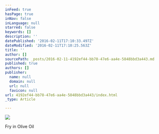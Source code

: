 ```yaml
---
inFeed: true
hasPage: true
inNav: false
inLanguage: null
starred: false
keywords: []
description: ''
datePublished: '2016-02-11T17:10:33.497Z'
dateModified: '2016-02-11T17:10:25.563Z'
title: ''
author: []
sourcePath: _posts/2016-02-11-4192ef44-bb78-47e6-aa4e-5848bbd3a443.md
published: true
authors: []
publisher:
  name: null
  domain: null
  url: null
  favicon: null
url: 4192ef44-bb78-47e6-aa4e-5848bbd3a443/index.html
_type: Article

---
```

![](https://the-grid-user-content.s3-us-west-2.amazonaws.com/6f496eea-61ca-4341-ac6e-24724df65ecf.jpg)

Fry in Olive Oil